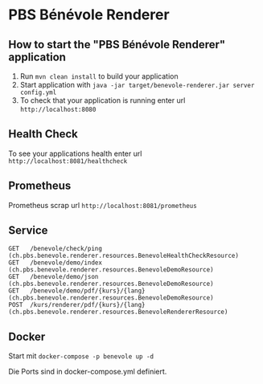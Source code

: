 # PBS Bénévole Renderer

How to start the "PBS Bénévole Renderer" application
---

1. Run `mvn clean install` to build your application
1. Start application with `java -jar target/benevole-renderer.jar server config.yml`
1. To check that your application is running enter url `http://localhost:8080`

Health Check
---

To see your applications health enter url `http://localhost:8081/healthcheck`

Prometheus
---
Prometheus scrap url `http://localhost:8081/prometheus`

Service 
---
    GET   /benevole/check/ping (ch.pbs.benevole.renderer.resources.BenevoleHealthCheckResource)
    GET   /benevole/demo/index (ch.pbs.benevole.renderer.resources.BenevoleDemoResource)
    GET   /benevole/demo/json (ch.pbs.benevole.renderer.resources.BenevoleDemoResource)
    GET   /benevole/demo/pdf/{kurs}/{lang} (ch.pbs.benevole.renderer.resources.BenevoleDemoResource)
    POST  /kurs/renderer/pdf/{kurs}/{lang} (ch.pbs.benevole.renderer.resources.BenevoleRendererResource)

Docker
---
Start mit `docker-compose -p benevole up -d`

Die Ports sind in docker-compose.yml definiert.